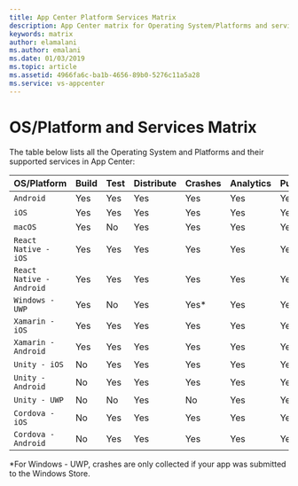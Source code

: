 ```yaml
---
title: App Center Platform Services Matrix
description: App Center matrix for Operating System/Platforms and services
keywords: matrix
author: elamalani
ms.author: emalani
ms.date: 01/03/2019
ms.topic: article
ms.assetid: 4966fa6c-ba1b-4656-89b0-5276c11a5a28
ms.service: vs-appcenter
---
```


# OS/Platform and Services Matrix

The table below lists all the Operating System and Platforms and their supported services in App Center:


| OS/Platform              | Build | Test | Distribute | Crashes | Analytics | Push |
|:-------------------------|:------|:-----|:-----------|:--------|:----------|:-----|
| `Android`                | Yes   | Yes  | Yes        | Yes     | Yes       | Yes  |
| `iOS`                    | Yes   | Yes  | Yes        | Yes     | Yes       | Yes  |
| `macOS`                  | Yes   | No   | Yes        | Yes     | Yes       | Yes  |
| `React Native - iOS`     | Yes   | Yes  | Yes        | Yes     | Yes       | Yes  |
| `React Native - Android` | Yes   | Yes  | Yes        | Yes     | Yes       | Yes  |
| `Windows - UWP`          | Yes   | No   | Yes        | Yes*    | Yes       | Yes  |
| `Xamarin - iOS`          | Yes   | Yes  | Yes        | Yes     | Yes       | Yes  |
| `Xamarin - Android`      | Yes   | Yes  | Yes        | Yes     | Yes       | Yes  |
| `Unity - iOS`            | No    | Yes  | Yes        | Yes     | Yes       | Yes  |
| `Unity - Android`        | No    | Yes  | Yes        | Yes     | Yes       | Yes  |
| `Unity - UWP`            | No    | No   | Yes        | No      | Yes       | Yes  |
| `Cordova - iOS`          | No    | Yes  | Yes        | Yes     | Yes       | Yes  |
| `Cordova - Android`      | No    | Yes  | Yes        | Yes     | Yes       | Yes  |

*For Windows - UWP, crashes are only collected if your app was submitted to the Windows Store.
